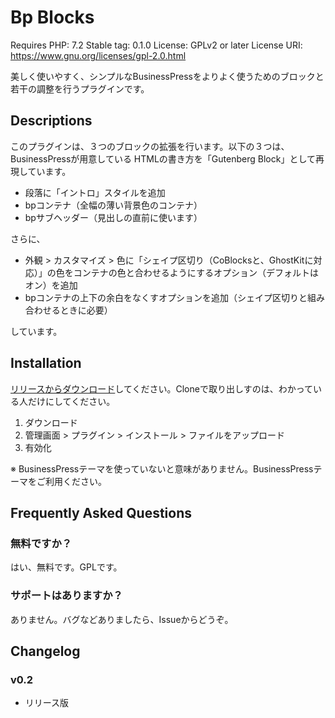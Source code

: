 # Bp Blocks

Requires PHP: 7.2
Stable tag: 0.1.0
License: GPLv2 or later
License URI: https://www.gnu.org/licenses/gpl-2.0.html

美しく使いやすく、シンプルなBusinessPressをよりよく使うためのブロックと若干の調整を行うプラグインです。

## Descriptions

このプラグインは、３つのブロックの拡張を行います。以下の３つは、BusinessPressが用意している HTMLの書き方を「Gutenberg Block」として再現しています。

- 段落に「イントロ」スタイルを追加
- bpコンテナ（全幅の薄い背景色のコンテナ）
- bpサブヘッダー（見出しの直前に使います）

さらに、

- 外観 > カスタマイズ > 色に「シェイプ区切り（CoBlocksと、GhostKitに対応）」の色をコンテナの色と合わせるようにするオプション（デフォルトはオン）を追加
- bpコンテナの上下の余白をなくすオプションを追加（シェイプ区切りと組み合わせるときに必要）

しています。


## Installation

[リリースからダウンロード](https://github.com/toiee-lab/bp-blocks/releases/latest)してください。Cloneで取り出しすのは、わかっている人だけにしてください。

1. ダウンロード
2. 管理画面 > プラグイン > インストール > ファイルをアップロード
3. 有効化

※ BusinessPressテーマを使っていないと意味がありません。BusinessPressテーマをご利用ください。


## Frequently Asked Questions

### 無料ですか？

はい、無料です。GPLです。

### サポートはありますか？

ありません。バグなどありましたら、Issueからどうぞ。



## Changelog 

### v0.2

- リリース版
